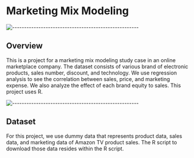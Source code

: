 # Marketing Mix Modeling
![-----------------------------------------------------](https://raw.githubusercontent.com/andreasbm/readme/master/assets/lines/rainbow.png)

<h2 id="about-the-project"> Overview</h2>
This is a project for a marketing mix modeling study case in an online marketplace company. The dataset consists of various brand of electronic products, sales number, discount, and technology. We use regression analysis to see the correlation between sales, price, and marketing expense. We also analyze the effect of each brand equity to sales. This project uses R.

![-----------------------------------------------------](https://raw.githubusercontent.com/andreasbm/readme/master/assets/lines/rainbow.png)
<h2 id="Dataset"> Dataset</h2>
For this project, we use dummy data that represents product data, sales data, and marketing data of Amazon TV product sales. The R script to download those data resides within the R script.


